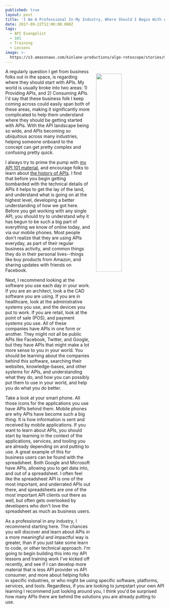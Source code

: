 ```yaml
---
published: true
layout: post
title: 'I Am A Professional In My Industry, Where Should I Begin With APIs?'
date: 2017-09-22T12:00:00.000Z
tags:
  - API Evangelist
  - 101
  - Training
  - Lessons
image: >-
  https://s3.amazonaws.com/kinlane-productions/algo-rotoscope/stories/methuselah-mountain.jpg
---
```

<p><img src="https://s3.amazonaws.com/kinlane-productions/algo-rotoscope/stories/methuselah-mountain.jpg" align="right" width="40%" style="padding: 15px;" /></p>A regularly question I get from business folks out in the space, is regarding where they should start with APIs. My world is usually broke into two areas: 1) Providing APIs, and 2) Consuming APIs. I'd say that these business folk I keep coming across could easily span both of these areas, making it significantly more complicated to help them understand where they should be getting started with APIs. With the API landscape being so wide, and APIs becoming so ubiquitous across many industries, helping someone onboard to the concept can get pretty complex and confusing pretty quick.

I always try to prime the pump with [my API 101 material](http://101.apievangelist.com/), and encourage folks to learn about [the history of APIs](http://history.apievangelist.com/). I find that before you begin getting bombarded with the technical details of APIs it helps to get the lay of the land, and understand what is going on at the highest level, developing a better understanding of how we got here. Before you get working with any single API, you should try to understand why it has begun to be such a big part of everything we know of online today, and via our mobile phones. Most people don't realize that they are using APIs everyday, as part of their regular business activity, and common things they do in their personal lives--things like buy products from Amazon, and sharing updates with friends on Facebook.

Next, I recommend looking at the software you use each day in your work. If you are an architect, look a the CAD software you are using. If you are in healthcare, look at the administrative systems you use, and the devices you put to work. If you are retail, look at the point of sale (POS), and payment systems you use. All of these companies have APIs in one form or another. They might not all be public APIs like Facebook, Twitter, and Google, but they have APIs that might make a lot more sense to you in your world. You should be learning about the companies behind this software, searching their websites, knowledge-bases, and other systems for APIs, and understanding what they do, and how you can possibly put them to use in your world, and help you do what you do better.

Take a look at your smart phone. All those icons for the applications you use have APIs behind them. Mobile phones are why APIs have become such a big thing. It is how information is sent and received by mobile applications. If you want to learn about APIs, you should start by learning in the context of the applications, services, and tooling you are already depending on and putting to use. A great example of this for business users can be found with the spreadsheet. Both Google and Microsoft have APIs, allowing you to get data into, and out of a spreadsheet. I often feel like the spreadsheet API is one of the most important, and underrated APIs out there, and spreadsheets are one of the most important API clients out there as well, but often gets overlooked by developers who don't love the spreadsheet as much as business users. 

As a professional in any industry, I recommend starting here. The chances you will discover and learn about APIs in a more meaningful and impactful way is greater, than if you just take some learn to code, or other technical approach. I'm going to begin building this into my API lessons and training work I've kicked off recently, and see if I can develop more material that is less API provider vs API consumer, and more about helping folks in specific industries, or who might be using specific software, platforms, services, and tools. Regardless, if you are looking to jumpstart your own API learning I recommend just looking around you, I think you'd be surprised how many APIs there are behind the solutions you are already putting to use.